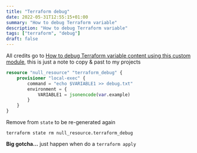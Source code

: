 ```yaml
---
title: "Terraform debug"
date: 2022-05-31T12:55:15+01:00
summary: "How to debug Terraform variable"
description: "How to debug Terraform variable"
tags: ["terraform", "debug"]
draft: false
---
```


All credits go to [How to debug Terraform variable content using this custom module](https://nexxai.dev/how-to-debug-terraform-variable-content-using-this-custom-module/), this is just a note to copy & past to my projects



``` terraform
resource "null_resource" "terraform_debug" {
    provisioner "local-exec" {
        command = "echo $VARIABLE1 >> debug.txt"
        environment = {
            VARIABLE1 = jsonencode(var.example)
        }
    }
}
```

Remove from `state` to be re-generated again

``` shell
terraform state rm null_resource.terraform_debug
```

**Big gotcha...** just happen when do a ```terraform apply```
